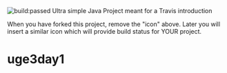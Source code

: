 <img src="https://travis-ci.com/jensgelbek/uge3day1.svg?branch=main&amp;status=passed" alt="build:passed">
Ultra simple Java Project meant for a Travis introduction

When you have forked this project, remove the "icon" above. Later you will insert a similar icon which will provide build status for YOUR project.
# uge3day1
